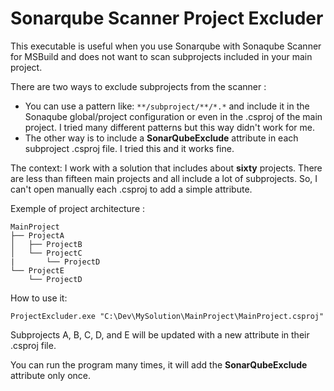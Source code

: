 # Sonarqube Scanner Project Excluder

This executable is useful when you use Sonarqube with Sonaqube Scanner for MSBuild and does not want to scan subprojects included in your main project.

There are two ways to exclude subprojects from the scanner :

- You can use a pattern like: `**/subproject/**/*.*` and include it in the Sonaqube global/project configuration or even in the .csproj of the main project. I tried many different patterns but this way didn't work for me.
- The other way is to include a **SonarQubeExclude** attribute in each subproject .csproj file. I tried this and it works fine.

The context: I work with a solution that includes about **sixty** projects. There are less than fifteen main projects and all include a lot of subprojects. So, I can't open manually each .csproj to add a simple attribute.

Exemple of project architecture :

```
MainProject
├── ProjectA
│   ├── ProjectB
│   └── ProjectC
|       └── ProjectD
└── ProjectE
    └── ProjectD
```

How to use it:

```
ProjectExcluder.exe "C:\Dev\MySolution\MainProject\MainProject.csproj"
```

Subprojects A, B, C, D, and E will be updated with a new attribute in their .csproj file.

You can run the program many times, it will add the **SonarQubeExclude** attribute only once.
